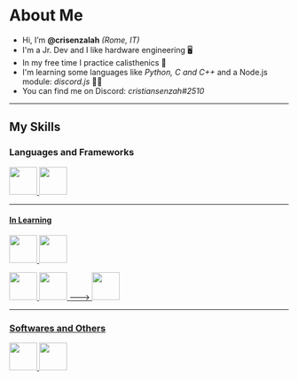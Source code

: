 # About Me

-  Hi, I’m **@crisenzalah** *(Rome, IT)*
-  I'm a Jr. Dev and I like hardware engineering 🖥️
-  In my free time I practice calisthenics 🍃
-  I'm learning some languages like *Python, C and C++* and a Node.js module: *discord.js* 👨‍💻
-  You can find me on Discord: *cristiansenzah#2510*
________________________________________________________________________________________________________________________________________________________________

## My Skills

### Languages and Frameworks
 <a href="https://cplusplus.com/"> <img src="https://1.bp.blogspot.com/-WJqqttJzqeo/XO6f5_u8LBI/AAAAAAAAALs/UZjHu14x7dQlJQGB7IgHZkUkVBkYkEjZwCLcBGAs/s1600/kisspng-the-c-programming-language-computer-icons-comput-programming-5acadc2dec0be9.0824244915232440779669.jpg" width="50" height="50"> <a href="https://www.html.it/guide/guida-c/"> <img src="https://upload.wikimedia.org/wikipedia/commons/thumb/1/18/C_Programming_Language.svg/1200px-C_Programming_Language.svg.png" width="50" height="50">

  
____________________________________________________________________________________________________________________________________________________________
  
 #### In Learning
 
   


<a href="https://javascript.com"> <img src="https://upload.wikimedia.org/wikipedia/commons/thumb/6/6a/JavaScript-logo.png/240px-JavaScript-logo.png" width="50" height="50"> <a href="https://html.com/"> <img src="https://upload.wikimedia.org/wikipedia/commons/thumb/6/61/HTML5_logo_and_wordmark.svg/800px-HTML5_logo_and_wordmark.svg.png" width="50" height="50">

 <a href="https://developer.mozilla.org/en-US/docs/Web/CSS">
 <img  src="https://camo.githubusercontent.com/edc736634dd35b0f4008e2f7db456136b9fc0e1e7a4078bb72c7352b1bdf8a7e/68747470733a2f2f776f726c64766563746f726c6f676f2e636f6d2f6c6f676f732f6373732d332e737667" width="50" height="50">
 <a href="https://nodejs.org/en/"> <img src="https://pluralsight2.imgix.net/paths/images/nodejs-45adbe594d.png" width="50" height="50">   --->                 <a href="https://discord.js.org/#/"> <img src="https://discord.js.org/static/djs_logo.png" width="50" length="50"> 
 
____________________________________________________________________________________________________________________________________________________________
 ### Softwares and Others
 <a href="https://discord.js.org/static/djs_logo.png"> <img src= "https://upload.wikimedia.org/wikipedia/commons/thumb/5/5f/Microsoft_Office_logo_%282019%E2%80%93present%29.svg/1200px-Microsoft_Office_logo_%282019%E2%80%93present%29.svg.png" width="50" length="50"> <a href="https://www.adobe.com/it/products/photoshop/landpb.html?gclid=CjwKCAjw79iaBhAJEiwAPYwoCJX3I9_LgG-YgtVBdkeLw1-OA5sV8NdDTKJBGbD6kjsgCvFjOekCwxoCZy0QAvD_BwE&mv=search&mv=search&sdid=LZ32SYVR&ef_id=CjwKCAjw79iaBhAJEiwAPYwoCJX3I9_LgG-YgtVBdkeLw1-OA5sV8NdDTKJBGbD6kjsgCvFjOekCwxoCZy0QAvD_BwE:G:s&s_kwcid=AL!3085!3!340641313435!e!!g!!adobe%20photoshop!1457478956!59242745680"> <img src="https://www.freepnglogos.com/uploads/photoshop-png-logo/photoshop-cc-icon-png-logo-2.png" width="50" length="50">
  








                        
